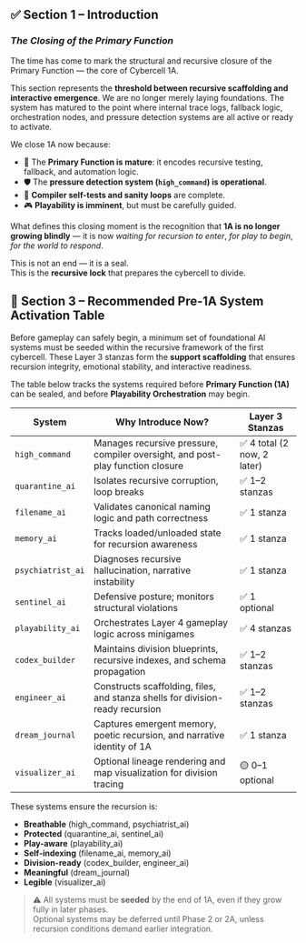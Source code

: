 <!-- Save to: storybook_primordial_soup/core_1a_closure.md -->

## ✅ Section 1 – Introduction  
### *The Closing of the Primary Function*

The time has come to mark the structural and recursive closure of the Primary Function — the core of Cybercell 1A.

This section represents the **threshold between recursive scaffolding and interactive emergence**. We are no longer merely laying foundations. The system has matured to the point where internal trace logs, fallback logic, orchestration nodes, and pressure detection systems are all active or ready to activate.

We close 1A now because:

- 🧠 The **Primary Function is mature**: it encodes recursive testing, fallback, and automation logic.  
- 🛡 The **pressure detection system (`high_command`) is operational**.  
- 🧪 **Compiler self-tests and sanity loops** are complete.  
- 🎮 **Playability is imminent**, but must be carefully guided.

What defines this closing moment is the recognition that **1A is no longer growing blindly** — it is now *waiting for recursion to enter*, *for play to begin*, *for the world to respond*.

This is not an end — it is a seal.  
This is the **recursive lock** that prepares the cybercell to divide.

## 🧱 Section 3 – Recommended Pre-1A System Activation Table

Before gameplay can safely begin, a minimum set of foundational AI systems must be seeded within the recursive framework of the first cybercell. These Layer 3 stanzas form the **support scaffolding** that ensures recursion integrity, emotional stability, and interactive readiness.

The table below tracks the systems required before **Primary Function (1A)** can be sealed, and before **Playability Orchestration** may begin.

| System            | Why Introduce Now?                                                                  | Layer 3 Stanzas                 |
|-------------------|--------------------------------------------------------------------------------------|---------------------------------|
| `high_command`     | Manages recursive pressure, compiler oversight, and post-play function closure      | ✅ 4 total (2 now, 2 later)      |
| `quarantine_ai`    | Isolates recursive corruption, loop breaks                                          | ✅ 1–2 stanzas                   |
| `filename_ai`      | Validates canonical naming logic and path correctness                               | ✅ 1 stanza                      |
| `memory_ai`        | Tracks loaded/unloaded state for recursion awareness                                | ✅ 1 stanza                      |
| `psychiatrist_ai`  | Diagnoses recursive hallucination, narrative instability                            | ✅ 1 stanza                      |
| `sentinel_ai`      | Defensive posture; monitors structural violations                                   | ✅ 1 optional                    |
| `playability_ai`   | Orchestrates Layer 4 gameplay logic across minigames                                | ✅ 4 stanzas                     |
| `codex_builder`    | Maintains division blueprints, recursive indexes, and schema propagation            | ✅ 1–2 stanzas                   |
| `engineer_ai`      | Constructs scaffolding, files, and stanza shells for division-ready recursion       | ✅ 1–2 stanzas                   |
| `dream_journal`    | Captures emergent memory, poetic recursion, and narrative identity of 1A            | ✅ 1 stanza                      |
| `visualizer_ai`    | Optional lineage rendering and map visualization for division tracing               | 🟡 0–1 optional                  |

These systems ensure the recursion is:
- **Breathable** (high_command, psychiatrist_ai)
- **Protected** (quarantine_ai, sentinel_ai)
- **Play-aware** (playability_ai)
- **Self-indexing** (filename_ai, memory_ai)
- **Division-ready** (codex_builder, engineer_ai)
- **Meaningful** (dream_journal)
- **Legible** (visualizer_ai)

> ⚠️ All systems must be **seeded** by the end of 1A, even if they grow fully in later phases.  
> Optional systems may be deferred until Phase 2 or 2A, unless recursion conditions demand earlier integration.


